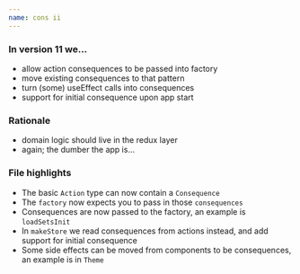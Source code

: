 ```yaml
---
name: cons ii
---
```


### In version 11 we...

- allow action consequences to be passed into factory
- move existing consequences to that pattern
- turn (some) useEffect calls into consequences
- support for initial consequence upon app start

### Rationale

- domain logic should live in the redux layer
- again; the dumber the app is...

### File highlights

- The basic <span data-file-link="redux/lib/types/action"><code>Action</code></span> type can now contain a <span data-file-link="redux/lib/types/consequence"><code>Consequence</code></span>
- The <span data-file-link="redux/lib/factory"><code>factory</code></span> now expects you to pass in those `consequences`
- Consequences are now passed to the factory, an example is <span data-file-link="redux/slices/rebrickable/actions/loadSetsInit"><code>loadSetsInit</code></span>
- In <span data-file-link="redux/makeStore"><code>makeStore</code></span> we read consequences from actions instead, and add support for initial consequence
- Some side effects can be moved from components to be consequences, an example is in <span data-file-link="app/Theme"><code>Theme</code></span>
